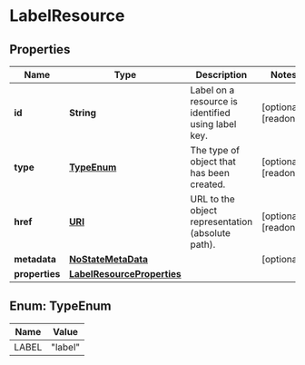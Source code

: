 

# LabelResource

## Properties

| Name | Type | Description | Notes |
| ------------ | ------------- | ------------- | ------------- |
| **id** | **String** | Label on a resource is identified using label key. |  [optional] [readonly] |
| **type** | [**TypeEnum**](#TypeEnum) | The type of object that has been created. |  [optional] [readonly] |
| **href** | [**URI**](URI.md) | URL to the object representation (absolute path). |  [optional] [readonly] |
| **metadata** | [**NoStateMetaData**](NoStateMetaData.md) |  |  [optional] |
| **properties** | [**LabelResourceProperties**](LabelResourceProperties.md) |  |  |



## Enum: TypeEnum

| Name | Value |
| ---- | -----
| LABEL | &quot;label&quot; |


